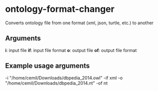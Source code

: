 # ontology-format-changer
Converts ontology file from one format (xml, json, turtle, etc.) to another

## Arguments

**i**: input file
**if**: input file format
**o**: output file
**of**: output file format

## Example usage arguments

-i "/home/cemil/Downloads/dbpedia_2014.owl" -if xml -o "/home/cemil/Downloads/dbpedia_2014.nt" -of nt
